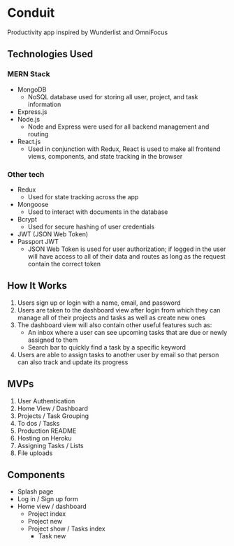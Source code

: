 # Conduit

Productivity app inspired by Wunderlist and OmniFocus

## Technologies Used

### MERN Stack

* MongoDB
    * NoSQL database used for storing all user, project, and task information
* Express.js
* Node.js
    * Node and Express were used for all backend management and routing
* React.js
    * Used in conjunction with Redux, React is used to make all frontend views, components, and state tracking in the browser

### Other tech

* Redux
    * Used for state tracking across the app
* Mongoose
    * Used to interact with documents in the database
* Bcrypt
    * Used for secure hashing of user credentials
* JWT (JSON Web Token)
* Passport JWT
    * JSON Web Token is used for user authorization; if logged in the user will have access to all of their data and routes as long as the request contain the correct token

## How It Works

1. Users sign up or login with a name, email, and password
1. Users are taken to the dashboard view after login from which they can manage all of their projects and tasks as well as create new ones
1. The dashboard view will also contain other useful features such as:
    * An inbox where a user can see upcoming tasks that are due or newly assigned to them
    * Search bar to quickly find a task by a specific keyword
1. Users are able to assign tasks to another user by email so that person can also track and update its progress

## MVPs

1. User Authentication
1. Home View / Dashboard
1. Projects / Task Grouping
1. To dos / Tasks
1. Production README
1. Hosting on Heroku
1. Assigning Tasks / Lists
1. File uploads

## Components

* Splash page
* Log in / Sign up form
* Home view / dashboard
  * Project index
  * Project new
  * Project show / Tasks index
    * Task new
